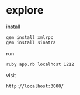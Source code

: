 # explore

install

```
gem install xmlrpc
gem install sinatra
```

run

```
ruby app.rb localhost 1212
```

visit

```
http://localhost:3000/
```

